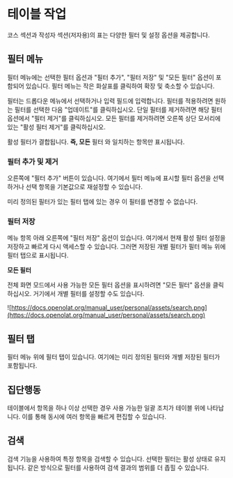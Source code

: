 # 테이블 작업

코스 섹션과 작성자 섹션(저자용)의 표는 다양한 필터 및 설정 옵션을 제공합니다.

## 필터 메뉴

필터 메뉴에는 선택한 필터 옵션과 "필터 추가", "필터 저장" 및 "모든 필터" 옵션이 포함되어 있습니다. 필터 메뉴는 작은 화살표를 클릭하여 확장 및 축소할 수 있습니다.

필터는 드롭다운 메뉴에서 선택하거나 입력 필드에 입력합니다. 필터를 적용하려면 원하는 필터를 선택한 다음 "업데이트"를 클릭하십시오. 단일 필터를 제거하려면 해당 필터 옵션에서 "필터 제거"를 클릭하십시오. 모든 필터를 제거하려면 오른쪽 상단 모서리에 있는 "활성 필터 제거"를 클릭하십시오.

활성 필터가 결합됩니다. **즉, 모든** 필터 와 일치하는 항목만 표시됩니다.

### 필터 추가 및 제거

오른쪽에 "필터 추가" 버튼이 있습니다. 여기에서 필터 메뉴에 표시할 필터 옵션을 선택하거나 선택 항목을 기본값으로 재설정할 수 있습니다.

미리 정의된 필터가 있는 필터 탭에 있는 경우 이 필터를 변경할 수 없습니다.

### 필터 저장

메뉴 항목 아래 오른쪽에 "필터 저장" 옵션이 있습니다. 여기에서 현재 활성 필터 설정을 저장하고 빠르게 다시 액세스할 수 있습니다. 그러면 저장된 개별 필터가 필터 메뉴 위에 필터 탭으로 표시됩니다.

**모든 필터**

전체 화면 모드에서 사용 가능한 모든 필터 옵션을 표시하려면 "모든 필터" 옵션을 클릭하십시오. 거기에서 개별 필터를 설정할 수도 있습니다.

![https://docs.openolat.org/manual_user/personal/assets/search.png](https://docs.openolat.org/manual_user/personal/assets/search.png)

## 필터 탭

필터 메뉴 위에 필터 탭이 있습니다. 여기에는 미리 정의된 필터와 개별 저장된 필터가 포함됩니다.

## 집단행동

테이블에서 항목을 하나 이상 선택한 경우 사용 가능한 일괄 조치가 테이블 위에 나타납니다. 이를 통해 동시에 여러 항목을 빠르게 편집할 수 있습니다.

## 검색

검색 기능을 사용하여 특정 항목을 검색할 수 있습니다. 선택한 필터는 활성 상태로 유지됩니다. 같은 방식으로 필터를 사용하여 검색 결과의 범위를 더 좁힐 수 있습니다.